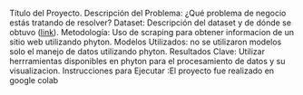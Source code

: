 Título del Proyecto.
Descripción del Problema: ¿Qué problema de negocio estás tratando de resolver?
Dataset: Descripción del dataset y de dónde se obtuvo ([link](https://en.wikipedia.org/wiki/2022_FIFA_World_Cup)).
Metodología: Uso de scraping para obtener informacion de un sitio web utilizando phyton.
Modelos Utilizados: no se utilizaron modelos solo el manejo de datos utilizando phyton.
Resultados Clave: Utilizar herrramientas disponibles en phyton para el procesamiento de datos y su visualizacion.
Instrucciones para Ejecutar :El proyecto fue realizado en google colab 

